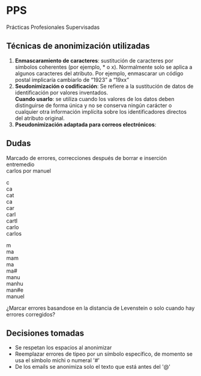 # PPS
Prácticas Profesionales Supervisadas

## Técnicas de anonimización utilizadas
1. **Enmascaramiento de caracteres**: sustitución de caracteres por símbolos coherentes (por ejemplo, * o x). Normalmente solo se aplica a algunos caracteres del atributo. Por ejemplo, enmascarar un código postal implicaría cambiarlo de “1923” a “19xx”
2. **Seudonimización o codificación**: Se refiere a la sustitución de datos de identificación por valores inventados.  
**Cuando usarlo**: se utiliza cuando los valores de los datos deben distinguirse de forma única y no se conserva ningún carácter o cualquier otra información implícita sobre los identificadores directos del atributo original.
3. **Pseudonimización adaptada para correos electrónicos**:

## Dudas
Marcado de errores, correcciones después de borrar e inserción entremedio  
carlos por manuel

c  
ca  
cat  
ca  
car  
carl  
cartl  
carlo  
carlos  

m  
ma  
mam  
ma  
ma#  
manu  
manhu  
man#e  
manuel  


¿Marcar errores basandose en la distancia de Levenstein o solo cuando hay errores corregidos?  

## Decisiones tomadas
- Se respetan los espacios al anonimizar  
- Reemplazar errores de tipeo por un símbolo específico, de momento se usa el símbolo michi o numeral '#'  
- De los emails se anonimiza solo el texto que está antes del '@'
